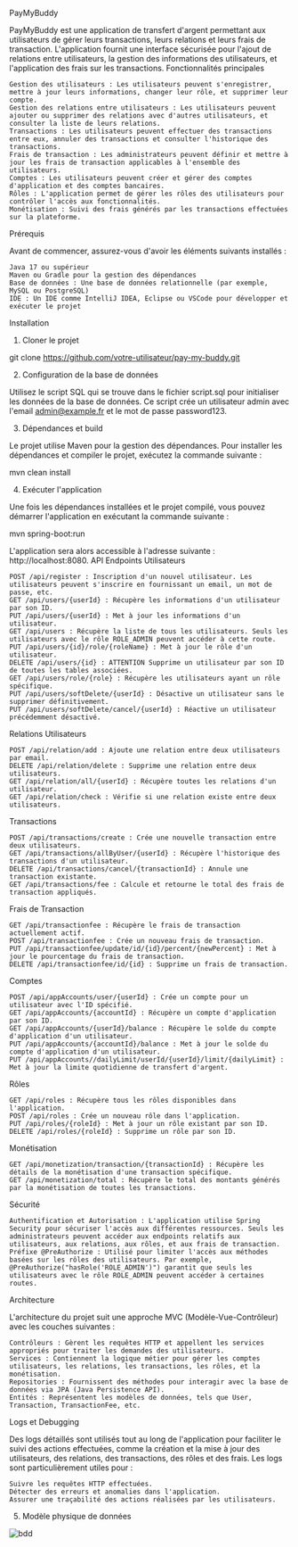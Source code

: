 PayMyBuddy

PayMyBuddy est une application de transfert d'argent permettant aux utilisateurs de gérer leurs transactions, leurs relations et leurs frais de transaction. L'application fournit une interface sécurisée pour l'ajout de relations entre utilisateurs, la gestion des informations des utilisateurs, et l'application des frais sur les transactions.
Fonctionnalités principales

    Gestion des utilisateurs : Les utilisateurs peuvent s'enregistrer, mettre à jour leurs informations, changer leur rôle, et supprimer leur compte.
    Gestion des relations entre utilisateurs : Les utilisateurs peuvent ajouter ou supprimer des relations avec d'autres utilisateurs, et consulter la liste de leurs relations.
    Transactions : Les utilisateurs peuvent effectuer des transactions entre eux, annuler des transactions et consulter l'historique des transactions.
    Frais de transaction : Les administrateurs peuvent définir et mettre à jour les frais de transaction applicables à l'ensemble des utilisateurs.
    Comptes : Les utilisateurs peuvent créer et gérer des comptes d'application et des comptes bancaires.
    Rôles : L'application permet de gérer les rôles des utilisateurs pour contrôler l'accès aux fonctionnalités.
    Monétisation : Suivi des frais générés par les transactions effectuées sur la plateforme.

Prérequis

Avant de commencer, assurez-vous d'avoir les éléments suivants installés :

    Java 17 ou supérieur
    Maven ou Gradle pour la gestion des dépendances
    Base de données : Une base de données relationnelle (par exemple, MySQL ou PostgreSQL)
    IDE : Un IDE comme IntelliJ IDEA, Eclipse ou VSCode pour développer et exécuter le projet

Installation
1. Cloner le projet

git clone https://github.com/votre-utilisateur/pay-my-buddy.git

2. Configuration de la base de données

Utilisez le script SQL qui se trouve dans le fichier script.sql pour initialiser les données de la base de données. Ce script crée un utilisateur admin avec l'email admin@example.fr et le mot de passe password123. 

3. Dépendances et build

Le projet utilise Maven pour la gestion des dépendances. Pour installer les dépendances et compiler le projet, exécutez la commande suivante :

mvn clean install

4. Exécuter l'application

Une fois les dépendances installées et le projet compilé, vous pouvez démarrer l'application en exécutant la commande suivante :

mvn spring-boot:run

L'application sera alors accessible à l'adresse suivante : http://localhost:8080.
API Endpoints
Utilisateurs

    POST /api/register : Inscription d'un nouvel utilisateur. Les utilisateurs peuvent s'inscrire en fournissant un email, un mot de passe, etc.
    GET /api/users/{userId} : Récupère les informations d'un utilisateur par son ID.
    PUT /api/users/{userId} : Met à jour les informations d'un utilisateur.
    GET /api/users : Récupère la liste de tous les utilisateurs. Seuls les utilisateurs avec le rôle ROLE_ADMIN peuvent accéder à cette route.
    PUT /api/users/{id}/role/{roleName} : Met à jour le rôle d'un utilisateur.
    DELETE /api/users/{id} : ATTENTION Supprime un utilisateur par son ID de toutes les tables associées.
    GET /api/users/role/{role} : Récupère les utilisateurs ayant un rôle spécifique.
    PUT /api/users/softDelete/{userId} : Désactive un utilisateur sans le supprimer définitivement.
    PUT /api/users/softDelete/cancel/{userId} : Réactive un utilisateur précédemment désactivé.

Relations Utilisateurs

    POST /api/relation/add : Ajoute une relation entre deux utilisateurs par email.
    DELETE /api/relation/delete : Supprime une relation entre deux utilisateurs.
    GET /api/relation/all/{userId} : Récupère toutes les relations d'un utilisateur.
    GET /api/relation/check : Vérifie si une relation existe entre deux utilisateurs.

Transactions

    POST /api/transactions/create : Crée une nouvelle transaction entre deux utilisateurs.
    GET /api/transactions/allByUser/{userId} : Récupère l'historique des transactions d'un utilisateur.
    DELETE /api/transactions/cancel/{transactionId} : Annule une transaction existante.
    GET /api/transactions/fee : Calcule et retourne le total des frais de transaction appliqués.

Frais de Transaction

    GET /api/transactionfee : Récupère le frais de transaction actuellement actif.
    POST /api/transactionfee : Crée un nouveau frais de transaction.
    PUT /api/transactionfee/update/id/{id}/percent/{newPercent} : Met à jour le pourcentage du frais de transaction.
    DELETE /api/transactionfee/id/{id} : Supprime un frais de transaction.

Comptes

    POST /api/appAccounts/user/{userId} : Crée un compte pour un utilisateur avec l'ID spécifié.
    GET /api/appAccounts/{accountId} : Récupère un compte d'application par son ID.
    GET /api/appAccounts/{userId}/balance : Récupère le solde du compte d'application d'un utilisateur.
    PUT /api/appAccounts/{accountId}/balance : Met à jour le solde du compte d'application d'un utilisateur.
    PUT /api/appAccounts//dailyLimit/userId/{userId}/limit/{dailyLimit} : Met à jour la limite quotidienne de transfert d'argent.
Rôles

    GET /api/roles : Récupère tous les rôles disponibles dans l'application.
    POST /api/roles : Crée un nouveau rôle dans l'application.
    PUT /api/roles/{roleId} : Met à jour un rôle existant par son ID.
    DELETE /api/roles/{roleId} : Supprime un rôle par son ID.

Monétisation

    GET /api/monetization/transaction/{transactionId} : Récupère les détails de la monétisation d'une transaction spécifique.
    GET /api/monetization/total : Récupère le total des montants générés par la monétisation de toutes les transactions.

Sécurité

    Authentification et Autorisation : L'application utilise Spring Security pour sécuriser l'accès aux différentes ressources. Seuls les administrateurs peuvent accéder aux endpoints relatifs aux utilisateurs, aux relations, aux rôles, et aux frais de transaction.
    Préfixe @PreAuthorize : Utilisé pour limiter l'accès aux méthodes basées sur les rôles des utilisateurs. Par exemple, @PreAuthorize("hasRole('ROLE_ADMIN')") garantit que seuls les utilisateurs avec le rôle ROLE_ADMIN peuvent accéder à certaines routes.

Architecture

L'architecture du projet suit une approche MVC (Modèle-Vue-Contrôleur) avec les couches suivantes :

    Contrôleurs : Gèrent les requêtes HTTP et appellent les services appropriés pour traiter les demandes des utilisateurs.
    Services : Contiennent la logique métier pour gérer les comptes utilisateurs, les relations, les transactions, les rôles, et la monétisation.
    Repositories : Fournissent des méthodes pour interagir avec la base de données via JPA (Java Persistence API).
    Entités : Représentent les modèles de données, tels que User, Transaction, TransactionFee, etc.

Logs et Debugging

Des logs détaillés sont utilisés tout au long de l'application pour faciliter le suivi des actions effectuées, comme la création et la mise à jour des utilisateurs, des relations, des transactions, des rôles et des frais. Les logs sont particulièrement utiles pour :

    Suivre les requêtes HTTP effectuées.
    Détecter des erreurs et anomalies dans l'application.
    Assurer une traçabilité des actions réalisées par les utilisateurs.


5. Modèle physique de données


![bdd](https://github.com/user-attachments/assets/f13034c0-e90b-48aa-afbc-d32bd0ed8d70)


    
